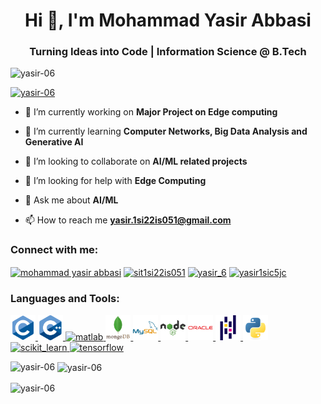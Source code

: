 <h1 align="center">Hi 👋, I'm Mohammad Yasir Abbasi</h1>
<h3 align="center">Turning Ideas into Code | Information Science @ B.Tech</h3>

<p align="left"> <img src="https://komarev.com/ghpvc/?username=yasir-06&label=Profile%20views&color=0e75b6&style=flat" alt="yasir-06" /> </p>

<p align="left"> <a href="https://github.com/ryo-ma/github-profile-trophy"><img src="https://github-profile-trophy.vercel.app/?username=yasir-06" alt="yasir-06" /></a> </p>

- 🔭 I’m currently working on **Major Project on Edge computing**

- 🌱 I’m currently learning **Computer Networks, Big Data Analysis and Generative AI**

- 👯 I’m looking to collaborate on **AI/ML related projects**

- 🤝 I’m looking for help with **Edge Computing**

- 💬 Ask me about **AI/ML**

- 📫 How to reach me **yasir.1si22is051@gmail.com**

<h3 align="left">Connect with me:</h3>
<p align="left">
<a href="https://www.linkedin.com/in/mohammad-yasir-abbasi-27b918259/" target="blank"><img align="center" src="https://raw.githubusercontent.com/rahuldkjain/github-profile-readme-generator/master/src/images/icons/Social/linked-in-alt.svg" alt="mohammad yasir abbasi" height="30" width="40" /></a>
<a href="https://www.codechef.com/users/sit1si22is051" target="blank"><img align="center" src="https://cdn.jsdelivr.net/npm/simple-icons@3.1.0/icons/codechef.svg" alt="sit1si22is051" height="30" width="40" /></a>
<a href="https://www.leetcode.com/yasir_6" target="blank"><img align="center" src="https://raw.githubusercontent.com/rahuldkjain/github-profile-readme-generator/master/src/images/icons/Social/leet-code.svg" alt="yasir_6" height="30" width="40" /></a>
<a href="https://auth.geeksforgeeks.org/user/yasir1sic5jc" target="blank"><img align="center" src="https://raw.githubusercontent.com/rahuldkjain/github-profile-readme-generator/master/src/images/icons/Social/geeks-for-geeks.svg" alt="yasir1sic5jc" height="30" width="40" /></a>
</p>

<h3 align="left">Languages and Tools:</h3>
<p align="left"> <a href="https://www.cprogramming.com/" target="_blank" rel="noreferrer"> <img src="https://raw.githubusercontent.com/devicons/devicon/master/icons/c/c-original.svg" alt="c" width="40" height="40"/> </a> <a href="https://www.w3schools.com/cpp/" target="_blank" rel="noreferrer"> <img src="https://raw.githubusercontent.com/devicons/devicon/master/icons/cplusplus/cplusplus-original.svg" alt="cplusplus" width="40" height="40"/> </a> <a href="https://www.mathworks.com/" target="_blank" rel="noreferrer"> <img src="https://upload.wikimedia.org/wikipedia/commons/2/21/Matlab_Logo.png" alt="matlab" width="40" height="40"/> </a> <a href="https://www.mongodb.com/" target="_blank" rel="noreferrer"> <img src="https://raw.githubusercontent.com/devicons/devicon/master/icons/mongodb/mongodb-original-wordmark.svg" alt="mongodb" width="40" height="40"/> </a> <a href="https://www.mysql.com/" target="_blank" rel="noreferrer"> <img src="https://raw.githubusercontent.com/devicons/devicon/master/icons/mysql/mysql-original-wordmark.svg" alt="mysql" width="40" height="40"/> </a> <a href="https://nodejs.org" target="_blank" rel="noreferrer"> <img src="https://raw.githubusercontent.com/devicons/devicon/master/icons/nodejs/nodejs-original-wordmark.svg" alt="nodejs" width="40" height="40"/> </a> <a href="https://www.oracle.com/" target="_blank" rel="noreferrer"> <img src="https://raw.githubusercontent.com/devicons/devicon/master/icons/oracle/oracle-original.svg" alt="oracle" width="40" height="40"/> </a> <a href="https://pandas.pydata.org/" target="_blank" rel="noreferrer"> <img src="https://raw.githubusercontent.com/devicons/devicon/2ae2a900d2f041da66e950e4d48052658d850630/icons/pandas/pandas-original.svg" alt="pandas" width="40" height="40"/> </a> <a href="https://www.python.org" target="_blank" rel="noreferrer"> <img src="https://raw.githubusercontent.com/devicons/devicon/master/icons/python/python-original.svg" alt="python" width="40" height="40"/> </a> <a href="https://scikit-learn.org/" target="_blank" rel="noreferrer"> <img src="https://upload.wikimedia.org/wikipedia/commons/0/05/Scikit_learn_logo_small.svg" alt="scikit_learn" width="40" height="40"/> </a> <a href="https://www.tensorflow.org" target="_blank" rel="noreferrer"> <img src="https://www.vectorlogo.zone/logos/tensorflow/tensorflow-icon.svg" alt="tensorflow" width="40" height="40"/> </a> </p>

<p><img align="left" src="https://github-readme-stats.vercel.app/api/top-langs?username=yasir-06&show_icons=true&locale=en&layout=compact" alt="yasir-06" /></p>

<p>&nbsp;<img align="center" src="https://github-readme-stats.vercel.app/api?username=yasir-06&show_icons=true&locale=en" alt="yasir-06" /></p>

<p><img align="center" src="https://github-readme-streak-stats.herokuapp.com/?user=yasir-06&" alt="yasir-06" /></p>


